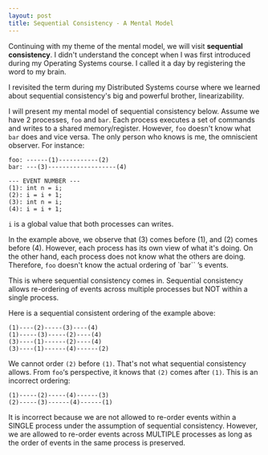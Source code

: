 ```yaml
---
layout: post 
title: Sequential Consistency - A Mental Model
---
```


Continuing with my theme of the mental model, we will visit **sequential consistency**. I didn't understand the concept when I was first introduced during my Operating Systems course. I called it a day by registering the word to my brain.

I revisited the term during my Distributed Systems course where we learned about sequential consistency's big and powerful brother, linearizability.

I will present my mental model of sequential consistency below. Assume we have 2 processes, `foo` and `bar`. Each process executes a set of commands and writes to a shared memory/register. However, `foo` doesn't know what `bar` does and vice versa. The only person who knows is me, the omniscient observer. For instance:

```
foo: ------(1)-----------(2)
bar: ---(3)-------------------(4)

--- EVENT NUMBER ---
(1): int n = i;
(2): i = i + 1;
(3): int n = i;
(4): i = i + 1;
```

`i` is a global value that both processes can writes.

In the example above, we observe that (3) comes before (1), and (2) comes before (4). However, each process has its own view of what it's doing. On the other hand, each process does not know what the others are doing. Therefore, `foo` doesn't know the actual ordering of `bar`` ’s events.

This is where sequential consistency comes in. Sequential consistency allows re-ordering of events across multiple processes but NOT within a single process.

Here is a sequential consistent ordering of the example above:

```
(1)----(2)-----(3)----(4)
(1)-----(3)-----(2)----(4)
(3)----(1)------(2)----(4)
(3)----(1)------(4)------(2)
```

We cannot order `(2)` before `(1)`. That's not what sequential consistency allows. From `foo`‘s perspective, it knows that `(2)`  comes after `(1)`. This is an incorrect ordering:

```
(1)-----(2)-----(4)------(3)
(2)-----(3)------(4)------(1)
```

It is incorrect because we are not allowed to re-order events within a SINGLE process under the assumption of sequential consistency. However, we are allowed to re-order events across MULTIPLE processes as long as the order of events in the same process is preserved.